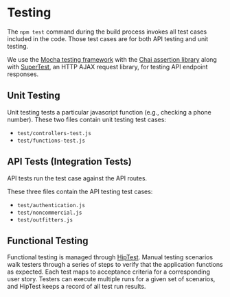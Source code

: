 # Testing 

The `npm test` command during the build process invokes all test cases included in the code. Those test cases are for both API testing and unit testing.

We use the [Mocha testing framework](https://www.npmjs.com/package/mocha) with the [Chai assertion library](https://www.npmjs.com/package/chai) along with [SuperTest](https://www.npmjs.com/package/supertest), an HTTP AJAX request library, for testing API endpoint responses.

## Unit Testing

Unit testing tests a particular javascript function (e.g., checking a phone number).
These two files contain unit testing test cases:
- `test/controllers-test.js`
- `test/functions-test.js`

## API Tests (Integration Tests)

API tests run the test case against the API routes.

These three files contain the API testing test cases:
- `test/authentication.js`
- `test/noncommercial.js`
- `test/outfitters.js`

## Functional Testing

Functional testing is managed through [HipTest](https://hiptest.net/). Manual testing scenarios walk testers through a series of steps to verify that the application functions as expected. Each test maps to acceptance criteria for a corresponding user story. Testers can execute multiple runs for a given set of scenarios, and HipTest keeps a record of all test run results.  
